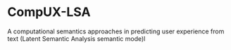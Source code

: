 # CompUX-LSA
A computational semantics approaches in predicting user experience from text (Latent Semantic Analysis semantic mode)l
